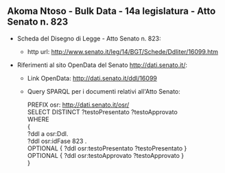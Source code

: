 ## Akoma Ntoso - Bulk Data - 14a legislatura - Atto Senato n. 823 ##

* Scheda del Disegno di Legge - Atto Senato n. 823:
	* http url: http://www.senato.it/leg/14/BGT/Schede/Ddliter/16099.htm

* Riferimenti al sito OpenData del Senato http://dati.senato.it/:
	* Link OpenData: http://dati.senato.it/ddl/16099
	* Query SPARQL per i documenti relativi all'Atto Senato:

        PREFIX osr: <http://dati.senato.it/osr/>  
		SELECT DISTINCT ?testoPresentato ?testoApprovato  
		WHERE  
		{  
		    ?ddl a osr:Ddl.  
		    ?ddl osr:idFase 823 .  
		    OPTIONAL { ?ddl osr:testoPresentato ?testoPresentato }  
		    OPTIONAL { ?ddl osr:testoApprovato ?testoApprovato }  
		}
		